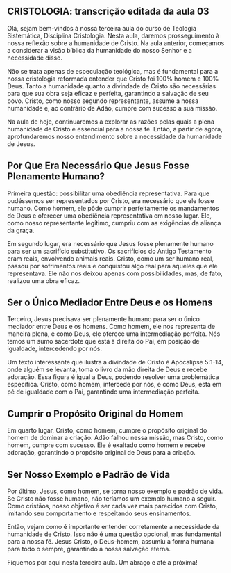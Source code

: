 ## CRISTOLOGIA: transcrição editada da aula 03

Olá, sejam bem-vindos à nossa terceira aula do curso de Teologia Sistemática, Disciplina Cristologia. Nesta aula, daremos prosseguimento à nossa reflexão sobre a humanidade de Cristo. Na aula anterior, começamos a considerar a visão bíblica da humanidade do nosso Senhor e a necessidade disso. 

Não se trata apenas de especulação teológica, mas é fundamental para a nossa cristologia reformada entender que Cristo foi 100% homem e 100% Deus. Tanto a humanidade quanto a divindade de Cristo são necessárias para que sua obra seja eficaz e perfeita, garantindo a salvação de seu povo. Cristo, como nosso segundo representante, assume a nossa humanidade e, ao contrário de Adão, cumpre com sucesso a sua missão. 

Na aula de hoje, continuaremos a explorar as razões pelas quais a plena humanidade de Cristo é essencial para a nossa fé. Então, a partir de agora, aprofundaremos nosso entendimento sobre a necessidade da humanidade de Jesus. 

## Por Que Era Necessário Que Jesus Fosse Plenamente Humano?

Primeira questão: possibilitar uma obediência representativa. Para que pudéssemos ser representados por Cristo, era necessário que ele fosse humano. Como homem, ele pôde cumprir perfeitamente os mandamentos de Deus e oferecer uma obediência representativa em nosso lugar. Ele, como nosso representante legítimo, cumpriu com as exigências da aliança da graça. 

Em segundo lugar, era necessário que Jesus fosse plenamente humano para ser um sacrifício substitutivo. Os sacrifícios do Antigo Testamento eram reais, envolvendo animais reais. Cristo, como um ser humano real, passou por sofrimentos reais e conquistou algo real para aqueles que ele representava. Ele não nos deixou apenas com possibilidades, mas, de fato, realizou uma obra eficaz. 

## Ser o Único Mediador Entre Deus e os Homens

Terceiro, Jesus precisava ser plenamente humano para ser o único mediador entre Deus e os homens. Como homem, ele nos representa de maneira plena, e como Deus, ele oferece uma intermediação perfeita. Nós temos um sumo sacerdote que está à direita do Pai, em posição de igualdade, intercedendo por nós. 

Um texto interessante que ilustra a divindade de Cristo é Apocalipse 5:1-14, onde alguém se levanta, toma o livro da mão direita de Deus e recebe adoração. Essa figura é igual a Deus, podendo resolver uma problemática específica. Cristo, como homem, intercede por nós, e como Deus, está em pé de igualdade com o Pai, garantindo uma intermediação perfeita. 

## Cumprir o Propósito Original do Homem

Em quarto lugar, Cristo, como homem, cumpre o propósito original do homem de dominar a criação. Adão falhou nessa missão, mas Cristo, como homem, cumpre com sucesso. Ele é exaltado como homem e recebe adoração, garantindo o propósito original de Deus para a criação. 

## Ser Nosso Exemplo e Padrão de Vida

Por último, Jesus, como homem, se torna nosso exemplo e padrão de vida. Se Cristo não fosse humano, não teríamos um exemplo humano a seguir. Como cristãos, nosso objetivo é ser cada vez mais parecidos com Cristo, imitando seu comportamento e respeitando seus ensinamentos. 

Então, vejam como é importante entender corretamente a necessidade da humanidade de Cristo. Isso não é uma questão opcional, mas fundamental para a nossa fé. Jesus Cristo, o Deus-homem, assumiu a forma humana para todo o sempre, garantindo a nossa salvação eterna. 

Fiquemos por aqui nesta terceira aula. Um abraço e até a próxima!
